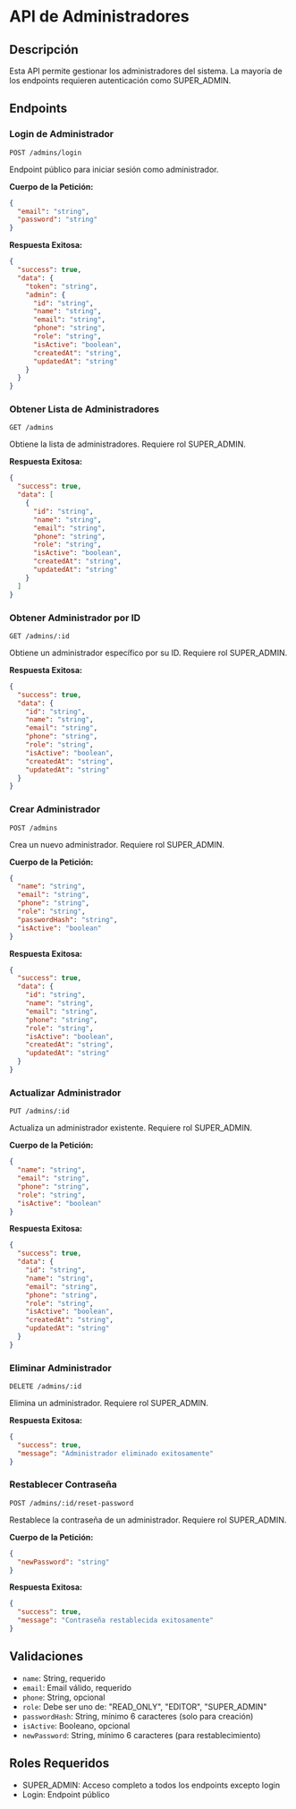 # API de Administradores

## Descripción
Esta API permite gestionar los administradores del sistema. La mayoría de los endpoints requieren autenticación como SUPER_ADMIN.

## Endpoints

### Login de Administrador
```http
POST /admins/login
```
Endpoint público para iniciar sesión como administrador.

**Cuerpo de la Petición:**
```json
{
  "email": "string",
  "password": "string"
}
```

**Respuesta Exitosa:**
```json
{
  "success": true,
  "data": {
    "token": "string",
    "admin": {
      "id": "string",
      "name": "string",
      "email": "string",
      "phone": "string",
      "role": "string",
      "isActive": "boolean",
      "createdAt": "string",
      "updatedAt": "string"
    }
  }
}
```

### Obtener Lista de Administradores
```http
GET /admins
```
Obtiene la lista de administradores. Requiere rol SUPER_ADMIN.

**Respuesta Exitosa:**
```json
{
  "success": true,
  "data": [
    {
      "id": "string",
      "name": "string",
      "email": "string",
      "phone": "string",
      "role": "string",
      "isActive": "boolean",
      "createdAt": "string",
      "updatedAt": "string"
    }
  ]
}
```

### Obtener Administrador por ID
```http
GET /admins/:id
```
Obtiene un administrador específico por su ID. Requiere rol SUPER_ADMIN.

**Respuesta Exitosa:**
```json
{
  "success": true,
  "data": {
    "id": "string",
    "name": "string",
    "email": "string",
    "phone": "string",
    "role": "string",
    "isActive": "boolean",
    "createdAt": "string",
    "updatedAt": "string"
  }
}
```

### Crear Administrador
```http
POST /admins
```
Crea un nuevo administrador. Requiere rol SUPER_ADMIN.

**Cuerpo de la Petición:**
```json
{
  "name": "string",
  "email": "string",
  "phone": "string",
  "role": "string",
  "passwordHash": "string",
  "isActive": "boolean"
}
```

**Respuesta Exitosa:**
```json
{
  "success": true,
  "data": {
    "id": "string",
    "name": "string",
    "email": "string",
    "phone": "string",
    "role": "string",
    "isActive": "boolean",
    "createdAt": "string",
    "updatedAt": "string"
  }
}
```

### Actualizar Administrador
```http
PUT /admins/:id
```
Actualiza un administrador existente. Requiere rol SUPER_ADMIN.

**Cuerpo de la Petición:**
```json
{
  "name": "string",
  "email": "string",
  "phone": "string",
  "role": "string",
  "isActive": "boolean"
}
```

**Respuesta Exitosa:**
```json
{
  "success": true,
  "data": {
    "id": "string",
    "name": "string",
    "email": "string",
    "phone": "string",
    "role": "string",
    "isActive": "boolean",
    "createdAt": "string",
    "updatedAt": "string"
  }
}
```

### Eliminar Administrador
```http
DELETE /admins/:id
```
Elimina un administrador. Requiere rol SUPER_ADMIN.

**Respuesta Exitosa:**
```json
{
  "success": true,
  "message": "Administrador eliminado exitosamente"
}
```

### Restablecer Contraseña
```http
POST /admins/:id/reset-password
```
Restablece la contraseña de un administrador. Requiere rol SUPER_ADMIN.

**Cuerpo de la Petición:**
```json
{
  "newPassword": "string"
}
```

**Respuesta Exitosa:**
```json
{
  "success": true,
  "message": "Contraseña restablecida exitosamente"
}
```

## Validaciones
- `name`: String, requerido
- `email`: Email válido, requerido
- `phone`: String, opcional
- `role`: Debe ser uno de: "READ_ONLY", "EDITOR", "SUPER_ADMIN"
- `passwordHash`: String, mínimo 6 caracteres (solo para creación)
- `isActive`: Booleano, opcional
- `newPassword`: String, mínimo 6 caracteres (para restablecimiento)

## Roles Requeridos
- SUPER_ADMIN: Acceso completo a todos los endpoints excepto login
- Login: Endpoint público 